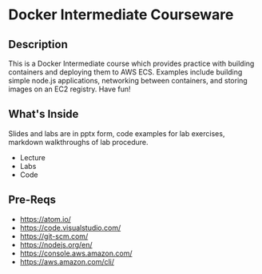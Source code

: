 # Docker Intermediate Courseware


## Description

This is a Docker Intermediate course which provides practice with building containers and deploying them to AWS ECS. Examples include building simple node.js applications, networking between containers, and storing images on an EC2 registry. Have fun!

## What's Inside

Slides and labs are in pptx form, code examples for lab exercises, markdown walkthroughs of lab procedure.

* Lecture
* Labs
* Code

## Pre-Reqs

* https://atom.io/
* https://code.visualstudio.com/
* https://git-scm.com/
* https://nodejs.org/en/
* https://console.aws.amazon.com/
* https://aws.amazon.com/cli/
